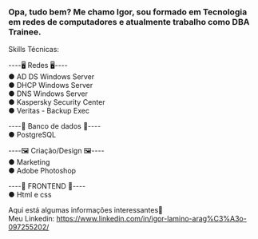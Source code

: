 ### Opa, tudo bem? Me chamo Igor, sou formado em Tecnologia em redes de computadores e atualmente trabalho como DBA Trainee.<br/> 


Skills Técnicas:

----🖥️ Redes 🖥️----<br/>
● AD DS Windows Server<br/>
● DHCP Windows Server<br/>
● DNS Windows Server<br/>
● Kaspersky Security Center<br/>
● Veritas - Backup Exec

----🎲 Banco de dados 🎲----<br/>
● PostgreSQL

----🖼️ Criação/Design 🖼️----<br/>
● Marketing<br/>
● Adobe Photoshop


----🧩 FRONTEND 🧩----<br/>
● Html e css<br/>


  Aqui está algumas informações interessantes🚀  
  Meu Linkedin: https://www.linkedin.com/in/igor-lamino-arag%C3%A3o-097255202/

